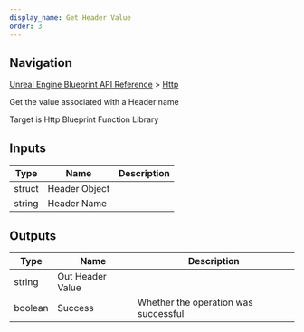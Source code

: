 ```yaml
---
display_name: Get Header Value
order: 3
---
```

## Navigation

[Unreal Engine Blueprint API Reference](https://dev.epicgames.com/documentation/en-us/unreal-engine/BlueprintAPI) > [Http](https://dev.epicgames.com/documentation/en-us/unreal-engine/BlueprintAPI/Http)

Get the value associated with a Header name

Target is Http Blueprint Function Library

## Inputs

| Type | Name | Description |
| --- | --- | --- |
| struct | Header Object |  |
| string | Header Name |  |

## Outputs

| Type | Name | Description |
| --- | --- | --- |
| string | Out Header Value |  |
| boolean | Success | Whether the operation was successful |
